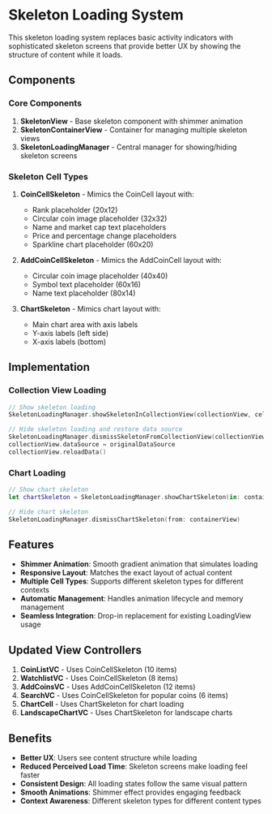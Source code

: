 # Skeleton Loading System

This skeleton loading system replaces basic activity indicators with sophisticated skeleton screens that provide better UX by showing the structure of content while it loads.

## Components

### Core Components

1. **SkeletonView** - Base skeleton component with shimmer animation
2. **SkeletonContainerView** - Container for managing multiple skeleton views
3. **SkeletonLoadingManager** - Central manager for showing/hiding skeleton screens

### Skeleton Cell Types

1. **CoinCellSkeleton** - Mimics the CoinCell layout with:
   - Rank placeholder (20x12)
   - Circular coin image placeholder (32x32)
   - Name and market cap text placeholders
   - Price and percentage change placeholders
   - Sparkline chart placeholder (60x20)

2. **AddCoinCellSkeleton** - Mimics the AddCoinCell layout with:
   - Circular coin image placeholder (40x40)
   - Symbol text placeholder (60x16)
   - Name text placeholder (80x14)

3. **ChartSkeleton** - Mimics chart layout with:
   - Main chart area with axis labels
   - Y-axis labels (left side)
   - X-axis labels (bottom)

## Implementation

### Collection View Loading
```swift
// Show skeleton loading
SkeletonLoadingManager.showSkeletonInCollectionView(collectionView, cellType: .coinCell, numberOfItems: 10)

// Hide skeleton loading and restore data source
SkeletonLoadingManager.dismissSkeletonFromCollectionView(collectionView)
collectionView.dataSource = originalDataSource
collectionView.reloadData()
```

### Chart Loading
```swift
// Show chart skeleton
let chartSkeleton = SkeletonLoadingManager.showChartSkeleton(in: containerView)

// Hide chart skeleton
SkeletonLoadingManager.dismissChartSkeleton(from: containerView)
```

## Features

- **Shimmer Animation**: Smooth gradient animation that simulates loading
- **Responsive Layout**: Matches the exact layout of actual content
- **Multiple Cell Types**: Supports different skeleton types for different contexts
- **Automatic Management**: Handles animation lifecycle and memory management
- **Seamless Integration**: Drop-in replacement for existing LoadingView usage

## Updated View Controllers

1. **CoinListVC** - Uses CoinCellSkeleton (10 items)
2. **WatchlistVC** - Uses CoinCellSkeleton (8 items) 
3. **AddCoinsVC** - Uses AddCoinCellSkeleton (12 items)
4. **SearchVC** - Uses CoinCellSkeleton for popular coins (6 items)
5. **ChartCell** - Uses ChartSkeleton for chart loading
6. **LandscapeChartVC** - Uses ChartSkeleton for landscape charts

## Benefits

- **Better UX**: Users see content structure while loading
- **Reduced Perceived Load Time**: Skeleton screens make loading feel faster
- **Consistent Design**: All loading states follow the same visual pattern
- **Smooth Animations**: Shimmer effect provides engaging feedback
- **Context Awareness**: Different skeleton types for different content types 